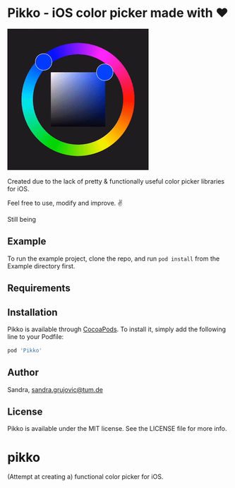 # Pikko - iOS color picker made with ❤️ 

<!--- [![CI Status](https://img.shields.io/travis/Sandra/Pikko.svg?style=flat)](https://travis-ci.org/Sandra/Pikko)
[![Version](https://img.shields.io/cocoapods/v/Pikko.svg?style=flat)](https://cocoapods.org/pods/Pikko)
[![License](https://img.shields.io/cocoapods/l/Pikko.svg?style=flat)](https://cocoapods.org/pods/Pikko)
[![Platform](https://img.shields.io/cocoapods/p/Pikko.svg?style=flat)](https://cocoapods.org/pods/Pikko) --->

![Demo of pikko color picker](doc/demo.gif)

Created due to the lack of pretty & functionally useful color picker libraries for iOS. 

Feel free to use, modify and improve. ✌️ 

Still being

## Example

To run the example project, clone the repo, and run `pod install` from the Example directory first.

## Requirements

## Installation

Pikko is available through [CocoaPods](https://cocoapods.org). To install
it, simply add the following line to your Podfile:

```ruby
pod 'Pikko'
```

## Author

Sandra, sandra.grujovic@tum.de

## License

Pikko is available under the MIT license. See the LICENSE file for more info.

# pikko
(Attempt at creating a) functional color picker for iOS.

